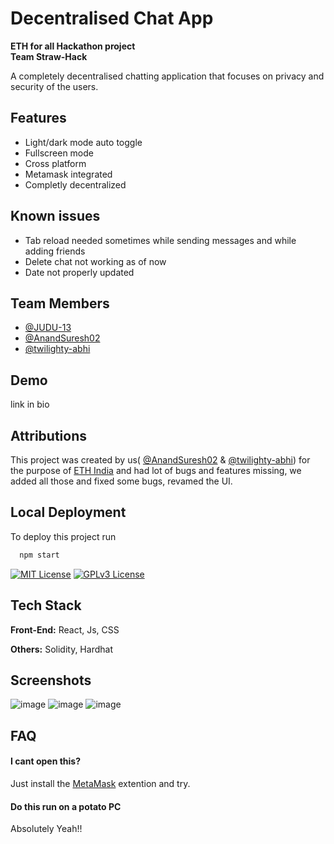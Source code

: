 
# Decentralised Chat App
**ETH for all Hackathon project** <br>
**Team Straw-Hack**


A completely decentralised chatting application that focuses on privacy and security of the users. 


## Features

- Light/dark mode auto toggle
- Fullscreen mode
- Cross platform
- Metamask integrated
- Completly decentralized 

## Known issues
- Tab reload needed sometimes while sending messages and while adding friends
- Delete chat not working as of now
- Date not properly updated

## Team Members

- [@JUDU-13](https://github.com/JUDU-13)
- [@AnandSuresh02](https://github.com/AnandSuresh02)
- [@twilighty-abhi](https://github.com/twilighty-abhi)



## Demo
link in bio

## Attributions
This project was created by us( [@AnandSuresh02](https://github.com/AnandSuresh02) & [@twilighty-abhi](https://github.com/twilighty-abhi)) 
for the purpose of [ETH India](https://ethindia2022.devfolio.co/) and had lot of bugs and features missing, we added all those and fixed some bugs, revamed the UI. 

## Local Deployment

To deploy this project run

```bash
  npm start
```




[![MIT License](https://img.shields.io/badge/License-MIT-green.svg)](https://choosealicense.com/licenses/mit/)
[![GPLv3 License](https://img.shields.io/badge/License-GPL%20v3-yellow.svg)](https://opensource.org/licenses/)


## Tech Stack

**Front-End:** React, Js, CSS

**Others:** Solidity, Hardhat


## Screenshots

![image](https://user-images.githubusercontent.com/79564956/219855575-1c98d34a-1895-4ce4-9bc5-2a5dc388feff.png)
![image](https://user-images.githubusercontent.com/79564956/219855589-ae09ac53-6b49-4ea6-842f-9c9c4ec05cd8.png)
![image](https://user-images.githubusercontent.com/79564956/219855634-37aac158-472b-4897-9f9c-7bfd77057d46.png)





## FAQ

#### I cant open this?

Just install the [MetaMask](https://metamask.io/) extention and try. 

#### Do this run on a potato PC

Absolutely Yeah!!
